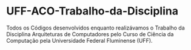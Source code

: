 # UFF-ACO-Trabalho-da-Disciplina
Todos os Códigos desenvolvidos enquanto realizávamos o Trabalho da Disciplina Arquiteturas de Computadores pelo Curso de Ciência da Computação pela Universidade Federal Fluminense (UFF).
